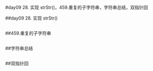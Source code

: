 #day09 28. 实现 strStr()，459.重复的子字符串，字符串总结，双指针回

##day09 28. 实现 strStr()



```java


```
##459.重复的子字符串



```java


```
##字符串总结



```java


```
##双指针回



```java


```

